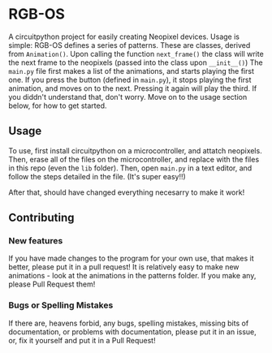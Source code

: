 # RGB-OS
A circuitpython project for easily creating Neopixel devices.
Usage is simple: RGB-OS defines a series of patterns. These are classes, derived from `Animation()`.
Upon calling the function `next_frame()` the class will write the next frame to the neopixels (passed into the class upon `__init__()`)
The `main.py` file first makes a list of the animations, and starts playing the first one. If you press the button 
(defined in `main.py`), it stops playing the first animation, and moves on to the next. Pressing it again will play the third.
If you diddn't understand that, don't worry. Move on to the usage section below, for how to get started.

## Usage
To use, first install circuitpython on a microcontroller, and attatch neopixels. Then, erase all of the files on the
microcontroller, and replace with the files in this repo (even the `lib` folder). Then, open `main.py` in a text editor, 
and follow the steps detailed in the file. (It's super easy!!)

After that, should have changed everything necesarry to make it work!

## Contributing
### New features
If you have made changes to the program for your own use, that makes it better, please put it in a pull request!
It is relatively easy to make new animations - look at the animations in the patterns folder. If you make any, please Pull Request them!

### Bugs or Spelling Mistakes
If there are, heavens forbid, any bugs, spelling mistakes, missing bits of documentation, or problems with documentation,
please put it in an issue, or, fix it yourself and put it in a Pull Request!